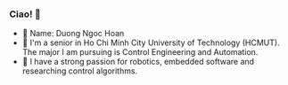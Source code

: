 ### Ciao! 👋
- 👨 Name: Duong Ngoc Hoan
- 🔭 I'm a senior in Ho Chi Minh City University of Technology (HCMUT). The major I am pursuing is Control Engineering and Automation.
- 🌱 I have a strong passion for robotics, embedded software and researching control algorithms.

<!--
**hoantrau2/hoantrau2** is a ✨ _special_ ✨ repository because its `README.md` (this file) appears on your GitHub profile.

Here are some ideas to get you started:

- 
- 
- 👯 I’m looking to collaborate on ...
- 🤔 I’m looking for help with ...
- 💬 Ask me about ...
- 📫 How to reach me: ...
- 😄 Pronouns: ...
- ⚡ Fun fact: ...
-->
